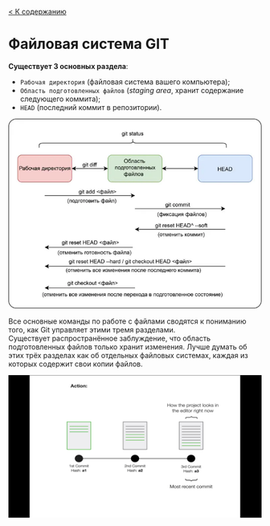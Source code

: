 [< К содержанию](/README.md)

# Файловая система GIT

 **Существует 3 основных раздела**:

* `Рабочая директория` (файловая система вашего компьютера);  
* `Область подготовленных файлов` (*staging area*, хранит содержание следующего коммита);  
* `HEAD` (последний коммит в репозитории).

    

![структура](./image/file-system-git.webp)  

Все основные команды по работе с файлами сводятся к пониманию того, как Git управляет этими тремя разделами.   
Существует распространённое заблуждение, что область подготовленных файлов только хранит изменения. Лучше думать об этих трёх разделах как об отдельных файловых системах, каждая из которых содержит свои копии файлов.

![откат](./image/git_checkout-2.gif)
